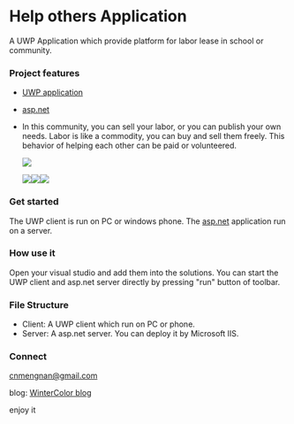 # Help others Application

A UWP Application which provide platform for labor lease in school or community.

### Project features

- [UWP application](https://developer.microsoft.com/en-us/windows/apps)

- [asp.net](https://www.asp.net/)

- In this community, you can sell your labor, or you can publish your own needs. Labor is like a commodity, you can buy and sell them freely. This behavior of helping each other can be paid or volunteered.

  ![](http://7xrvee.com1.z0.glb.clouddn.com/18-7-15/82278003.jpg)

  ![](http://7xrvee.com1.z0.glb.clouddn.com/18-7-15/16830823.jpg)![](http://7xrvee.com1.z0.glb.clouddn.com/18-7-15/69016488.jpg)![](http://7xrvee.com1.z0.glb.clouddn.com/18-7-15/80673022.jpg)

### Get started

The UWP client is run on PC or windows phone. The [asp.net](https://www.asp.net/) application run on a server.

### How use it

Open your visual studio and add them into the solutions. You can start the UWP client and asp.net server directly by pressing "run" button of toolbar.

### File Structure

- Client: A UWP client which run on PC or phone.
- Server: A asp.net server. You can deploy it by Microsoft IIS.

### Connect

[cnmengnan@gmail.com](mailto:cnmengnan@gmail.com)

blog: [WinterColor blog](http://www.cnblogs.com/mengnan/)

enjoy it
